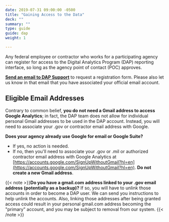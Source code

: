 ```yaml
---
date: 2019-07-31 09:00:00 -0500
title: "Gaining Access to the Data"
deck: ""
summary: ""
type: guide
guide: dap
weight: 1

---
```


Any federal employee or contractor who works for a participating agency can register for access to the Digital Analytics Program (DAP) reporting interface, so long as the agency point of contact (POC) approves. 

[**Send an email to DAP Support**](http://dap@support.digitalgov.gov?subject=registration%20form%20request) to request a registration form. Please also let us know in that email that you have associated your official email account. 

## Eligible Email Addresses

Contrary to common belief, **you do not need a Gmail address to access Google Analytics**; in fact, the DAP team does not allow for individual personal Gmail addresses to be used in the DAP account. Instead, you will need to associate your .gov or contractor email address with Google. 

**Does your agency already use Google for email or Google Suite?**

- If yes, no action is needed.
- If no, then you'll need to associate your .gov or .mil or authorized contractor email address with Google Analytics at [https://accounts.google.com/SignUpWithoutGmail?hl=en](https://accounts.google.com/SignUpWithoutGmail?hl=en). **Do not create a new Gmail address**.

{{< note >}}**Do you have a gmail.com address linked to your .gov email address (potentially as a backup)?** If so, you will have to unlink those accounts in order to become a DAP user. We can send you instructions to help unlink the accounts. Also, linking those addresses after being granted access could result in your personal gmail.com address becoming the "primary" account, and you may be subject to removal from our system.
{{< /note >}}
